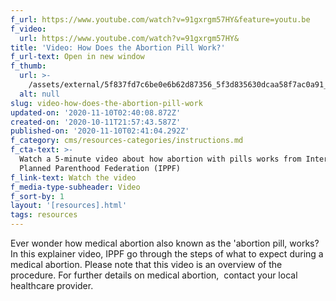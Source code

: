 ```yaml
---
f_url: https://www.youtube.com/watch?v=91gxrgm57HY&feature=youtu.be
f_video:
  url: https://www.youtube.com/watch?v=91gxrgm57HY&
title: 'Video: How Does the Abortion Pill Work?'
f_url-text: Open in new window
f_thumb:
  url: >-
    /assets/external/5f837fd7c6be0e6b62d87356_5f3d835630dcaa58f7ac0a91_image-asset.jpeg
  alt: null
slug: video-how-does-the-abortion-pill-work
updated-on: '2020-11-10T02:40:08.872Z'
created-on: '2020-10-11T21:57:43.587Z'
published-on: '2020-11-10T02:41:04.292Z'
f_category: cms/resources-categories/instructions.md
f_cta-text: >-
  Watch a 5-minute video about how abortion with pills works from International
  Planned Parenthood Federation (IPPF)
f_link-text: Watch the video
f_media-type-subheader: Video
f_sort-by: 1
layout: '[resources].html'
tags: resources
---
```


Ever wonder how medical abortion also known as the 'abortion pill, works? In this explainer video, IPPF go through the steps of what to expect during a medical abortion. Please note that this video is an overview of the procedure. For further details on medical abortion,  contact your local healthcare provider.
